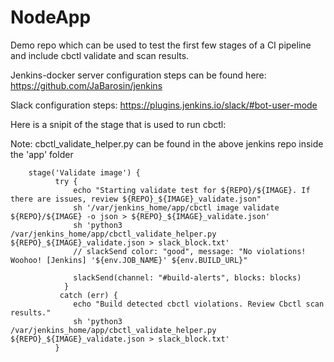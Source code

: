 # NodeApp

Demo repo which can be used to test the first few stages of a CI pipeline and include cbctl validate and scan results.

Jenkins-docker server configuration steps can be found here: https://github.com/JaBarosin/jenkins

Slack configuration steps: https://plugins.jenkins.io/slack/#bot-user-mode

Here is a snipit of the stage that is used to run cbctl:

Note: cbctl_validate_helper.py can be found in the above jenkins repo inside the 'app' folder

```
    stage('Validate image') {
          try {
              echo "Starting validate test for ${REPO}/${IMAGE}. If there are issues, review ${REPO}_${IMAGE}_validate.json"
              sh '/var/jenkins_home/app/cbctl image validate ${REPO}/${IMAGE} -o json > ${REPO}_${IMAGE}_validate.json'
              sh 'python3 /var/jenkins_home/app/cbctl_validate_helper.py ${REPO}_${IMAGE}_validate.json > slack_block.txt' 
              // slackSend color: "good", message: "No violations! Woohoo! [Jenkins] '${env.JOB_NAME}' ${env.BUILD_URL}"  
               
              slackSend(channel: "#build-alerts", blocks: blocks)
            } 
           catch (err) { 
              echo "Build detected cbctl violations. Review Cbctl scan results." 
              sh 'python3 /var/jenkins_home/app/cbctl_validate_helper.py ${REPO}_${IMAGE}_validate.json > slack_block.txt'
          }
```

